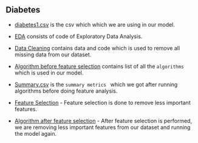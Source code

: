 ## Diabetes


* [diabetes1.csv](https://github.com/NortheasternUniversityADS/Final-Project/blob/master/Diabetes/diabetes1.csv) is the csv which which we are using in our model.

* [EDA](https://github.com/NortheasternUniversityADS/Final-Project/blob/master/Diabetes/EDA.ipynb) consists of code of Exploratory Data Analysis.

* [Data Cleaning](https://github.com/NortheasternUniversityADS/Final-Project/blob/master/Diabetes/Data%20Cleaning.ipynb) contains data and code which is used to remove all missing data from our dataset. 

* [Algorithm before feature selection](https://github.com/NortheasternUniversityADS/Final-Project/blob/master/Diabetes/Algorithms%20before%20feature%20selection.ipynb) contains list of all the `algorithms` which is used in our model.

* [Summary.csv](https://github.com/NortheasternUniversityADS/Final-Project/blob/master/Diabetes/Summary.csv) is the `summary metrics ` which we got after running algorithms before doing feature analysis.

* [Feature Selection](https://github.com/NortheasternUniversityADS/Final-Project/blob/master/Diabetes/Feature%20Selection.ipynb) - Feature selection is done to remove less important features.

* [Algorithm after feature selection](https://github.com/NortheasternUniversityADS/Final-Project/blob/master/Diabetes/Algorithms%20after%20feature%20selection.ipynb) - After feature selection is performed, we are removing less important features from our dataset and running the model again.

